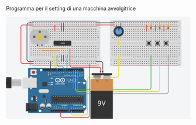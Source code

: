 Programma per il setting di una macchina avvolgitrice

 ![schema controllo motore](winding_machine_control_scheme.png)
